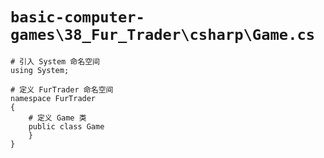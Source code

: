# `basic-computer-games\38_Fur_Trader\csharp\Game.cs`

```
# 引入 System 命名空间
using System;

# 定义 FurTrader 命名空间
namespace FurTrader
{
    # 定义 Game 类
    public class Game
    }
}
```